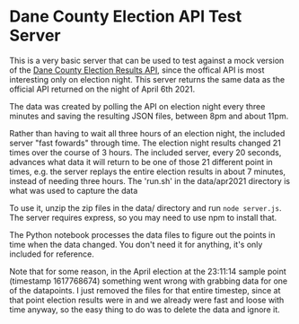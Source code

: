 # Dane County Election API Test Server

This is a very basic server that can be used to test against a mock version of the [Dane County Election Results API](https://api.countyofdane.com/Help), since the offical API is most interesting only on election night. This server returns the same data as the official API returned on the night of April 6th 2021.

The data was created by polling the API on election night every three minutes and saving the resulting JSON files, between 8pm and about 11pm. 

Rather than having to wait all three hours of an election night, the included server "fast fowards" through time. The election night results changed 21 times over the course of 3 hours. The included server, every 20 seconds, advances what data it will return to be one of those 21 different point in times, e.g. the server replays the entire election results in about 7 minutes, instead of needing three hours. The 'run.sh' in the data/apr2021 directory is what was used to capture the data

To use it, unzip the zip files in the data/ directory and run ``node server.js``. The server requires express, so you may need to use npm to install that. 

The Python notebook processes the data files to figure out the points in time when the data changed. You don't need it for anything, it's only included for reference. 

Note that for some reason, in the April election at the 23:11:14 sample point (timestamp 1617768674) something went wrong with grabbing data for one of the datapoints. I just removed the files for that entire timestep, since at that point election results were in and we already were fast and loose with time anyway, so the easy thing to do was to delete the data and ignore it. 

